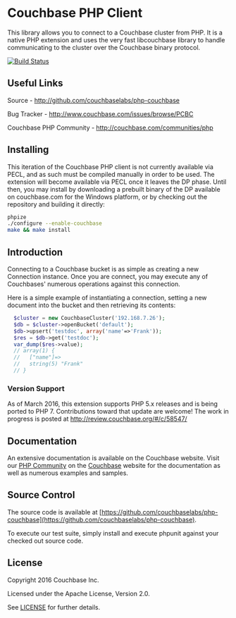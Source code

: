 # Couchbase PHP Client

This library allows you to connect to a Couchbase cluster from PHP.
It is a native PHP extension and uses the very fast libcouchbase library to
handle communicating to the cluster over the Couchbase binary protocol.

[![Build Status](http://cbsdkbuilds.br19.com/buildStatus/icon?job=cb-php)](http://cbsdkbuilds.br19.com/job/cb-php/)


## Useful Links

Source - http://github.com/couchbaselabs/php-couchbase

Bug Tracker - http://www.couchbase.com/issues/browse/PCBC

Couchbase PHP Community - http://couchbase.com/communities/php


## Installing

This iteration of the Couchbase PHP client is not currently available via
PECL, and as such must be compiled manually in order to be used.  The extension
will become available via PECL once it leaves the DP phase.  Until then, you may
install by downloading a prebuilt binary of the DP available on couchbase.com
for the Windows platform, or by checking out the repository and building
it directly:

```bash
phpize
./configure --enable-couchbase
make && make install
```


## Introduction

Connecting to a Couchbase bucket is as simple as creating a new Connection
instance.  Once you are connect, you may execute any of Couchbases' numerous
operations against this connection.

Here is a simple example of instantiating a connection, setting a new document
into the bucket and then retrieving its contents:

```php
  $cluster = new CouchbaseCluster('192.168.7.26');
  $db = $cluster->openBucket('default');
  $db->upsert('testdoc', array('name'=>'Frank'));
  $res = $db->get('testdoc');
  var_dump($res->value);
  // array(1) {
  //   ["name"]=>
  //   string(5) "Frank"
  // }
```

### Version Support

As of March 2016, this extension supports PHP 5.x releases and is being ported
to PHP 7.  Contributions toward that update are welcome!  The work in progress
is posted at http://review.couchbase.org/#/c/58547/

## Documentation

An extensive documentation is available on the Couchbase website.  Visit our
[PHP Community](http://couchbase.com/communities/php) on
the [Couchbase](http://couchbase.com) website for the documentation as well as
numerous examples and samples.


## Source Control

The source code is available at
[https://github.com/couchbaselabs/php-couchbase](https://github.com/couchbaselabs/php-couchbase).

To execute our test suite, simply install and execute phpunit against your
checked out source code.


## License
Copyright 2016 Couchbase Inc.

Licensed under the Apache License, Version 2.0.

See
[LICENSE](https://github.com/couchbaselabs/php-couchbase/blob/master/LICENSE)
for further details.
